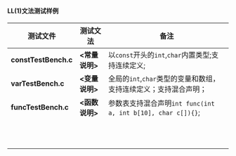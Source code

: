 #### LL(1)文法测试样例



| 测试文件             | 测试文法        | 备注                                                         |
| -------------------- | --------------- | ------------------------------------------------------------ |
| **constTestBench.c** | **<常量说明\>​** | 以`const`开头的`int`,`char`内置类型;支持连续定义;            |
| **varTestBench.c**   | **<变量说明>**  | 全局的`int`,`char`类型的变量和数组，支持连续定义；支持混合声明； |
| **funcTestBench.c**  | **<函数说明>**  | 参数表支持混合声明`int func(int a, int b[10], char c[]){}`;  |
|                      |                 |                                                              |
|                      |                 |                                                              |
|                      |                 |                                                              |
|                      |                 |                                                              |
|                      |                 |                                                              |
|                      |                 |                                                              |
|                      |                 |                                                              |
|                      |                 |                                                              |
|                      |                 |                                                              |
|                      |                 |                                                              |
|                      |                 |                                                              |





